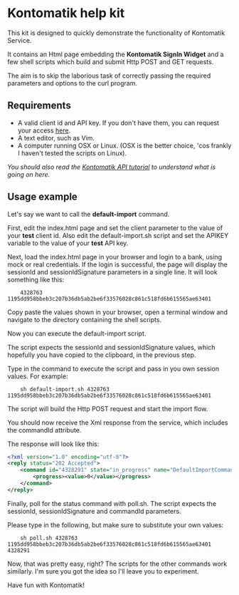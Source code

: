 Kontomatik help kit 
=====================

This kit is designed to quickly demonstrate the functionality of Kontomatik Service. 

It contains an Html page embedding the <strong>Kontomatik SignIn Widget</strong> and a few shell scripts 
which build and submit Http POST and GET requests. 
 
The aim is to skip the laborious task of correctly passing the required parameters and options to the curl program. 
 
Requirements
------------

- A valid client id and API key. If you don't have them, you can request your access [here](http://kontomatik.com). 
- A text editor, such as Vim. 
- A computer running OSX or Linux. (OSX is the better choice, 'cos frankly I haven't tested the scripts on Linux). 

_You should also read the [Kontomatik API tutorial](http://developer.kontomatik.com/api-doc/#basic-api) to understand
  what is going on here._ 


Usage example
--------

Let's say we want to call the <strong>default-import</strong> command. 

First, edit the index.html page and set the client parameter to the value of your **test** client id. 
Also edit the default-import.sh script and set the APIKEY variable to the value of your **test** API key. 

Next, load the index.html page in your browser and login to a bank, using mock or real credentials.
If the login is successful, the page will display the sessionId and sessionIdSignature parameters in a single line.
It will look something like this: 

        4328763 1195dd958bbeb3c207b36db5ab2be6f33576028c861c518fd6b615565ae63401
Copy paste the values shown in your browser, open a terminal window and navigate to the directory containing the shell scripts.
 
Now you can execute the default-import script. 

The script expects the sessionId and sessionIdSignature 
values, which hopefully you have copied to the clipboard, in the previous step. 

Type in the command to execute the script and pass in you own session values. For example:     
    
        sh default-import.sh 4328763 1195dd958bbeb3c207b36db5ab2be6f33576028c861c518fd6b615565ae63401

The script will build the Http POST request and start the import flow. 

You should now receive the Xml response from the service, which includes the commandId attribute. 

The response will look like this: 

```xml
<?xml version="1.0" encoding="utf-8"?>
<reply status="202 Accepted">
    <command id="4328291" state="in_progress" name="DefaultImportCommand">
        <progress><value>0</value></progress>
    </command>
</reply>
```
Finally, poll for the status command with poll.sh. The script expects the sessionId, sessionIdSignature and commandId parameters. 

Please type in the following, but make sure to substitute your own values: 

        sh poll.sh 4328763 1195dd958bbeb3c207b36db5ab2be6f33576028c861c518fd6b615565ae63401 4328291
        
Now, that was pretty easy, right? The scripts for the other commands work similarly. 
I'm sure you got the idea so I'll leave you to experiment. 

Have fun with Kontomatik! 